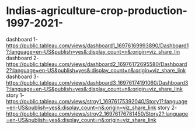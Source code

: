 # Indias-agriculture-crop-production-1997-2021-
dashboard 1-https://public.tableau.com/views/dashboard1_16976169993890/Dashboard1?:language=en-US&publish=yes&:display_count=n&:origin=viz_share_lin
dashboard 2-https://public.tableau.com/views/dashboard2_16976172695580/Dashboard2?:language=en-US&publish=yes&:display_count=n&:origin=viz_share_link
dashboard 3-https://public.tableau.com/views/dashboard3_16976174191060/Dashboard3?:language=en-US&publish=yes&:display_count=n&:origin=viz_share_link
story 1-https://public.tableau.com/views/stroy1_16976175392040/Story1?:language=en-US&publish=yes&:display_count=n&:origin=viz_share_link
story 2-https://public.tableau.com/views/stroy2_16976176781450/Story2?:language=en-US&publish=yes&:display_count=n&:origin=viz_share_link

